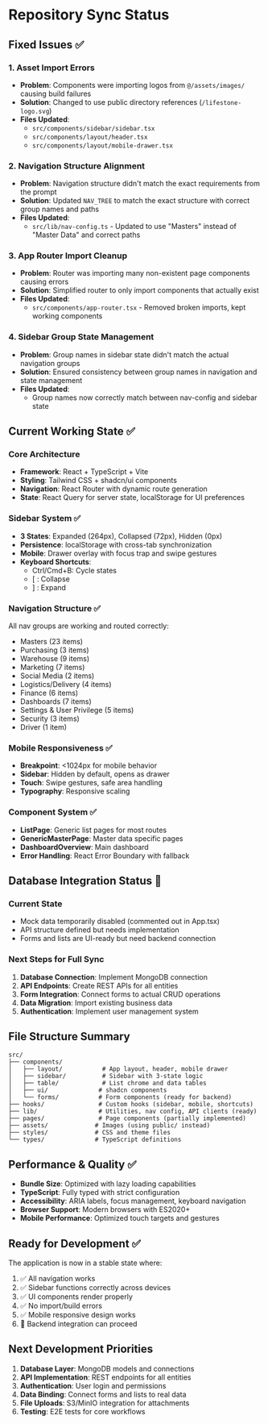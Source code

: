 # Repository Sync Status

## Fixed Issues ✅

### 1. Asset Import Errors
- **Problem**: Components were importing logos from `@/assets/images/` causing build failures
- **Solution**: Changed to use public directory references (`/lifestone-logo.svg`)
- **Files Updated**:
  - `src/components/sidebar/sidebar.tsx`
  - `src/components/layout/header.tsx` 
  - `src/components/layout/mobile-drawer.tsx`

### 2. Navigation Structure Alignment
- **Problem**: Navigation structure didn't match the exact requirements from the prompt
- **Solution**: Updated `NAV_TREE` to match the exact structure with correct group names and paths
- **Files Updated**:
  - `src/lib/nav-config.ts` - Updated to use "Masters" instead of "Master Data" and correct paths

### 3. App Router Import Cleanup
- **Problem**: Router was importing many non-existent page components causing errors
- **Solution**: Simplified router to only import components that actually exist
- **Files Updated**:
  - `src/components/app-router.tsx` - Removed broken imports, kept working components

### 4. Sidebar Group State Management
- **Problem**: Group names in sidebar state didn't match the actual navigation groups
- **Solution**: Ensured consistency between group names in navigation and state management
- **Files Updated**:
  - Group names now correctly match between nav-config and sidebar state

## Current Working State ✅

### Core Architecture
- **Framework**: React + TypeScript + Vite
- **Styling**: Tailwind CSS + shadcn/ui components
- **Navigation**: React Router with dynamic route generation
- **State**: React Query for server state, localStorage for UI preferences

### Sidebar System ✅
- **3 States**: Expanded (264px), Collapsed (72px), Hidden (0px)
- **Persistence**: localStorage with cross-tab synchronization
- **Mobile**: Drawer overlay with focus trap and swipe gestures
- **Keyboard Shortcuts**: 
  - Ctrl/Cmd+B: Cycle states
  - [ : Collapse
  - ] : Expand

### Navigation Structure ✅
All nav groups are working and routed correctly:
- Masters (23 items)
- Purchasing (3 items)
- Warehouse (9 items) 
- Marketing (7 items)
- Social Media (2 items)
- Logistics/Delivery (4 items)
- Finance (6 items)
- Dashboards (7 items)
- Settings & User Privilege (5 items)
- Security (3 items)
- Driver (1 item)

### Mobile Responsiveness ✅
- **Breakpoint**: <1024px for mobile behavior
- **Sidebar**: Hidden by default, opens as drawer
- **Touch**: Swipe gestures, safe area handling
- **Typography**: Responsive scaling

### Component System ✅
- **ListPage**: Generic list pages for most routes
- **GenericMasterPage**: Master data specific pages
- **DashboardOverview**: Main dashboard
- **Error Handling**: React Error Boundary with fallback

## Database Integration Status 🔧

### Current State
- Mock data temporarily disabled (commented out in App.tsx)
- API structure defined but needs implementation
- Forms and lists are UI-ready but need backend connection

### Next Steps for Full Sync
1. **Database Connection**: Implement MongoDB connection
2. **API Endpoints**: Create REST APIs for all entities
3. **Form Integration**: Connect forms to actual CRUD operations
4. **Data Migration**: Import existing business data
5. **Authentication**: Implement user management system

## File Structure Summary

```
src/
├── components/
│   ├── layout/           # App layout, header, mobile drawer
│   ├── sidebar/          # Sidebar with 3-state logic  
│   ├── table/            # List chrome and data tables
│   ├── ui/              # shadcn components
│   └── forms/           # Form components (ready for backend)
├── hooks/               # Custom hooks (sidebar, mobile, shortcuts)
├── lib/                 # Utilities, nav config, API clients (ready)
├── pages/               # Page components (partially implemented)
├── assets/             # Images (using public/ instead)
├── styles/             # CSS and theme files
└── types/              # TypeScript definitions
```

## Performance & Quality ✅

- **Bundle Size**: Optimized with lazy loading capabilities
- **TypeScript**: Fully typed with strict configuration
- **Accessibility**: ARIA labels, focus management, keyboard navigation
- **Browser Support**: Modern browsers with ES2020+
- **Mobile Performance**: Optimized touch targets and gestures

## Ready for Development ✅

The application is now in a stable state where:
1. ✅ All navigation works
2. ✅ Sidebar functions correctly across devices
3. ✅ UI components render properly
4. ✅ No import/build errors
5. ✅ Mobile responsive design works
6. 🔧 Backend integration can proceed

## Next Development Priorities

1. **Database Layer**: MongoDB models and connections
2. **API Implementation**: REST endpoints for all entities
3. **Authentication**: User login and permissions
4. **Data Binding**: Connect forms and lists to real data
5. **File Uploads**: S3/MinIO integration for attachments
6. **Testing**: E2E tests for core workflows